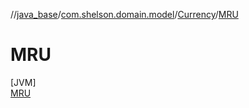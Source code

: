 //[java_base](../../../../index.md)/[com.shelson.domain.model](../../index.md)/[Currency](../index.md)/[MRU](index.md)

# MRU

[JVM]\
[MRU](index.md)
